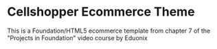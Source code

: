# Cellshopper Ecommerce Theme

This is a Foundation/HTML5 ecommerce template from chapter 7 of the "Projects in Foundation" video course by Eduonix

